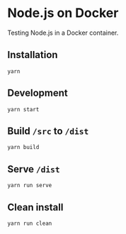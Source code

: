 # Node.js on Docker

Testing Node.js in a Docker container.

## Installation

```
yarn
```

## Development

```
yarn start
```

## Build `/src` to `/dist`

```
yarn build
```

## Serve `/dist`

```
yarn run serve
```

## Clean install

```
yarn run clean
```
